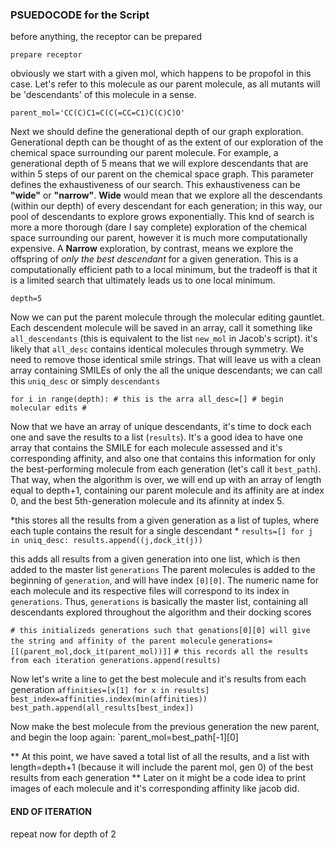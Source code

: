 ### PSUEDOCODE for the Script

before anything, the receptor can be prepared

`prepare receptor`

obviously we start with a given mol, which happens to be propofol in this case. Let's refer to this molecule as our parent molecule, as all mutants will be 'descendants' of this molecule in a sense.

`parent_mol='CC(C)C1=C(C(=CC=C1)C(C)C)O'`

Next we should define the generational depth of our graph exploration. Generational depth can be thought of as the extent of our exploration of the chemical space surrounding our parent molecule. For example, a generational depth of 5 means that we will explore descendants that are within 5 steps of our parent on the chemical space graph. This parameter defines the exhaustiveness of our search. This exhaustiveness can be **"wide"** or **"narrow"**. **Wide** would mean that we explore all the descendants (within our depth) of every descendant for each generation; in this way, our pool of descendants to explore grows exponentially. This knd of search is more a more thorough (dare I say complete) exploration of the chemical space surrounding our parent, however it is much more computationally expensive. A **Narrow** exploration, by contrast, means we explore the offspring of *only the best descendant* for a given generation. This is a computationally efficient path to a local minimum, but the tradeoff is that it is a limited search that ultimately leads us to one local minimum.

`depth=5`

Now we can put the parent molecule through the molecular editing gauntlet. Each descendent molecule will be saved in an array, call it something like `all_descendants` (this is equivalent to the list `new_mol` in Jacob's script). it's likely that `all_desc` contains identical molecules through symmetry. We need to remove those identical smile strings. That will leave us with a clean array containing SMILEs of only the all the unique descendants; we can call this `uniq_desc` or simply `descendants`


`for i in range(depth):
	# this is the arra
	all_desc=[]
	# begin molecular edits #`

Now that we have an array of unique descendants, it's time to dock each one and save the results to a list (`results`). It's a good idea to have one array that contains the SMILE for each molecule assessed and it's corresponding affinity, and also one that contains this information for only the best-performing molecule from each generation (let's call it `best_path`). That way, when the algorithm is over, we will end up with an array of length equal to depth+1, containing our parent molecule and its affinity are at index 0, and the best 5th-generation molecule and its afinnity at index 5.

*this stores all the results from a given generation as a list of tuples, where each tuple contains the result for a single descendant *
`results=[]
for j in uniq_desc:
	results.append((j,dock_it(j))`

this adds all results from a given generation into one list, which is then added to the master list `generations` The parent molecules is added to the beginning of `generation`, and will have index `[0][0]`. The numeric name for each molecule and its respective files will correspond to its index in `generations`. Thus, `generations` is basically the master list, containing all descendants explored throughout the algorithm and their docking scores

`# this initializeds generations such that genations[0][0] will give the string and affinity of the parent molecule`
`generations=[[(parent_mol,dock_it(parent_mol))]]`
`# this records all the results from each iteration
generations.append(results)`

Now let's write a line to get the best molecule and it's results from each generation
`affinities=[x[1] for x in results]`
`best_index=affinities.index(min(affinities))`
`best_path.append(all_results[best_index])`

Now make the best molecule from the previous generation the new parent, and begin the loop again:
`parent_mol=best_path[-1][0]

** At this point, we have saved a total list of all the results, and a list with length=depth+1 (because it will include the parent mol, gen 0) of the best results from each generation **
Later on it might be a code idea to print images of each molecule and it's corresponding affinity like jacob did.

#### END OF ITERATION
repeat now for depth of 2

